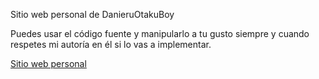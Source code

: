 Sitio web personal de DanieruOtakuBoy

Puedes usar el código fuente y manipularlo a tu gusto siempre y cuando respetes mi autoría en él si lo vas a implementar.

[Sitio web personal](https://danieruotakuboy.github.io./)
